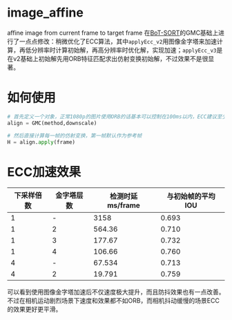 # image_affine
affine image from current frame to target frame
在[BoT-SORT](https://github.com/NirAharon/BoT-SORT)的GMC基础上进行了一点点修改：稍微优化了ECC算法，其中`applyEcc_v2`用图像金字塔来加速计算，再低分辨率时计算初始解，再高分辨率时优化解，实现加速；`applyEcc_v3`是在v2基础上初始解先用ORB特征匹配求出仿射变换初始解，不过效果不是很显著。

# 如何使用
```python
# 首先定义一个对象，正常1080p的图片使用ORB的话基本可以控制在100ms以内，ECC建议至少缩小2倍。
align = GMC(method,downscale)

# 然后直接计算每一帧的仿射变换，第一帧默认作为参考帧
H = align.apply(frame)
```

# ECC加速效果
|下采样倍数|金字塔层数|检测时延ms/frame|与初始帧的平均IOU|
|--|--|--|--|
|1|-|3158|0.693|
|1|2|564.36|0.710|
|1|3|177.67|0.732|
|1|4|106.66|0.760|
|4|-|67.534|0.713|
|4|2|19.791|0.759|
可以看到使用图像金字塔加速后不仅速度极大提升，而且防抖效果也有一点改善。
不过在相机运动剧烈场景下速度和效果都不如ORB，而相机抖动缓慢的场景ECC的效果更好更平滑。
